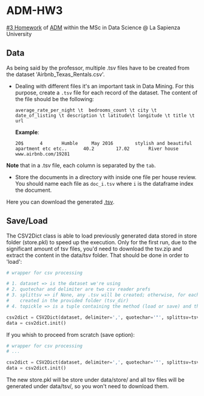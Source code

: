 # ADM-HW3
[#3 Homework](https://github.com/CriMenghini/ADM-2018/tree/master/Homework_3) of [ADM](http://aris.me/index.php/data-mining-ds-2018) within the MSc in Data Science @ La Sapienza University

## Data
As being said by the professor, multiple .tsv files have to be created from the dataset 'Airbnb_Texas_Rentals.csv'.

* Dealing with different files it's an important task in Data Mining. For this purpose, create a `.tsv` file for each record of the dataset. The content of the file should be the following:

    ```
    average_rate_per_night \t  bedrooms_count \t city \t date_of_listing \t description \t latitude\t longitude \t title \t url
    ```
   
    __Example__:
  
    ```
    20$      4       Humble     May 2016        stylish and beautiful apartment etc etc..      40.2        17.02       River house        www.airbnb.com/19281 
    ```
   
__Note__ that in a .tsv file, each column is separated by the `tab`.
* Store the documents in a directory with inside one file per house review. You should name each file as `doc_i.tsv` where `i` is the dataframe index the document.

Here you can download the generated [.tsv](https://drive.google.com/file/d/1T0Wku_IY0qVWo21s3J2fghfsBMj0gJPz/view?usp=sharing).

## Save/Load
The CSV2Dict class is able to load previously generated data stored in store folder (store.pkl) to speed up the execution. Only for the first run, due to the significant amount of tsv files, you'd need to download the tsv.zip and extract the content in the data/tsv folder. That should be done in order to 'load':

```python
# wrapper for csv processing

# 1. dataset => is the dataset we're using
# 2. quotechar and delimiter are two csv reader prefs
# 3. splittsv => if None, any .tsv will be created; otherwise, for each line of the .csv a .tsv file will be 
#    created in the provided folder (tsv_dir)
# 4. topickle => is a tuple containing the method (load or save) and the folder where to store/read a pickle file

csv2dict = CSV2Dict(dataset, delimiter=',', quotechar='"', splittsv=tsv_dir, topickle=('load', pickle_location))
data = csv2dict.init()
``` 

If you whish to proceed from scratch (save option):

```python
# wrapper for csv processing
# ...

csv2dict = CSV2Dict(dataset, delimiter=',', quotechar='"', splittsv=tsv_dir, topickle=('save', pickle_location))
data = csv2dict.init()
``` 

The new store.pkl will be store under data/store/ and all tsv files will be generated under data/tsv/, so you won't need to download them. 
